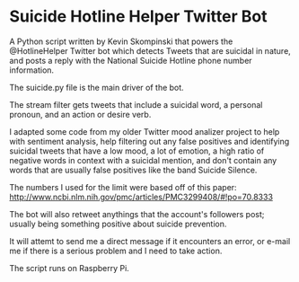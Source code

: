 Suicide Hotline Helper Twitter Bot
==================================

A Python script written by Kevin Skompinski that powers the @HotlineHelper Twitter bot which detects Tweets that are suicidal in nature, and posts a reply with the National Suicide Hotline phone number information.

The suicide.py file is the main driver of the bot.

The stream filter gets tweets that include a suicidal word, a personal pronoun, and an action or desire verb.

I adapted some code from my older Twitter mood analizer project to help with sentiment analysis, help filtering out any false positives and identifying suicidal tweets that have a low mood, a lot of emotion, a high ratio of negative words in context with a suicidal mention, and don't contain any words that are usually false positives like the band Suicide Silence.  

The numbers I used for the limit were based off of this paper: http://www.ncbi.nlm.nih.gov/pmc/articles/PMC3299408/#!po=70.8333

The bot will also retweet anythings that the account's followers post; usually being something positive about suicide prevention.

It will attemt to send me a direct message if it encounters an error, or e-mail me if there is a serious problem and I need to take action.

The script runs on Raspberry Pi.

